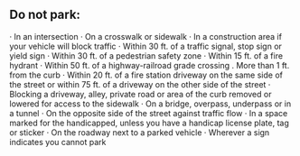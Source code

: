 ## Do not park:
· In an intersection
· On a crosswalk or sidewalk
· In a construction area if your vehicle will block traffic
· Within 30 ft. of a traffic signal, stop sign or yield sign
· Within 30 ft. of a pedestrian safety zone
· Within 15 ft. of a fire hydrant
· Within 50 ft. of a highway-railroad grade crossing
. More than 1 ft. from the curb
· Within 20 ft. of a fire station driveway on the same side of the street or within 75 ft. of a driveway on the other side of the street
· Blocking a driveway, alley, private road or area of the curb removed or lowered for access to the sidewalk
· On a bridge, overpass, underpass or in a tunnel
· On the opposite side of the street against traffic flow
· In a space marked for the handicapped, unless you have a handicap license plate, tag or sticker
· On the roadway next to a parked vehicle
· Wherever a sign indicates you cannot park